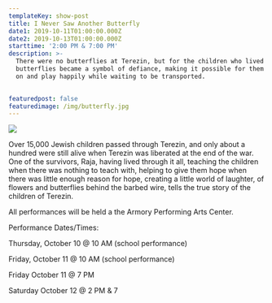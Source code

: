 ```yaml
---
templateKey: show-post
title: I Never Saw Another Butterfly
date1: 2019-10-11T01:00:00.000Z
date2: 2019-10-13T01:00:00.000Z
starttime: '2:00 PM & 7:00 PM'
description: >-
  There were no butterflies at Terezin, but for the children who lived there,
  butterflies became a symbol of defiance, making it possible for them to live
  on and play happily while waiting to be transported.

   
featuredpost: false
featuredimage: /img/butterfly.jpg
---
```

![](/img/butterfly.jpg)

Over 15,000 Jewish children passed through Terezin, and only about a hundred were still alive when Terezin was liberated at the end of the war. One of the survivors, Raja, having lived through it all, teaching the children when there was nothing to teach with, helping to give them hope when there was little enough reason for hope, creating a little world of laughter, of flowers and butterflies behind the barbed wire, tells the true story of the children of Terezin. 

All performances will be held a the Armory Performing Arts Center.

Performance Dates/Times:

Thursday, October 10 @ 10 AM (school performance) 

Friday, October 11 @ 10 AM (school performance) 

Friday October 11 @ 7 PM 

Saturday October 12 @ 2 PM  & 7
